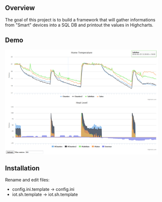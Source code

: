 ## Overview

The goal of this project is to build a framework that will gather informations from "Smart" devices into a SQL DB and printout the values in Highcharts.

## Demo

![](https://github.com/akum/iot_web/raw/master/demo.png)

## Installation

Rename and edit files:
* config.ini.template -> config.ini
* iot.sh.template -> iot.sh.template
